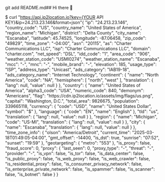 git add README.md## Hi there 👋

<!--
**terjames1/terjames1** is a ✨ _special_ ✨ repository because its `README.md` (this file) appears on your GitHub profile.

Here are some ideas to get you started:

- 🔭 I’m currently working on ...
- 🌱 I’m currently learning ...
- 👯 I’m looking to collaborate on ...
- 🤔 I’m looking for help with ...
- 💬 Ask me about ...
- 📫 How to reach me: ...
- 😄 Pronouns: ...
- ⚡ Fun fact: ...
-->
$ curl "https://api.ip2location.io?key={YOUR API KEY}&ip=24.213.23.146&format=json"{
    "ip": "24.213.23.146",
    "country_code": "US",
    "country_name": "United States of America",
    "region_name": "Michigan",
    "district": "Delta County",
    "city_name": "Escanaba",
    "latitude": 45.74525,
    "longitude": -87.06458,
    "zip_code": "49829",
    "time_zone": "-04:00",
    "asn": "20115",
    "as": "Charter Communications LLC",
    "isp": "Charter Communications LLC",
    "domain": "charter.com",
    "net_speed": "DSL",
    "idd_code": "1",
    "area_code": "906",
    "weather_station_code": "USMI0274",
    "weather_station_name": "Escanaba",
    "mcc": "-",
    "mnc": "-",
    "mobile_brand": "-",
    "elevation": 185,
    "usage_type": "ISP",
    "address_type": "Unicast",
    "ads_category": "IAB19-18",
    "ads_category_name": "Internet Technology",
    "continent": {
        "name": "North America",
        "code": "NA",
        "hemisphere": [
            "north",
            "west"
        ],
        "translation": {
            "lang": null,
            "value": null
        }
    },
    "country": {
        "name": "United States of America",
        "alpha3_code": "USA",
        "numeric_code": 840,
        "demonym": "Americans",
        "flag": "https:\/\/cdn.ip2location.io\/assets\/img\/flags\/us.png",
        "capital": "Washington, D.C.",
        "total_area": 9826675,
        "population": 339665118,
        "currency": {
            "code": "USD",
            "name": "United States Dollar",
            "symbol": "$"
        },
        "language": {
            "code": "EN",
            "name": "English"
        },
        "tld": "us",
        "translation": {
            "lang": null,
            "value": null
        }
    },
    "region": {
        "name": "Michigan",
        "code": "US-MI",
        "translation": {
            "lang": null,
            "value": null
        }
    },
    "city": {
        "name": "Escanaba",
        "translation": {
            "lang": null,
            "value": null
        }
    },
    "time_zone_info": {
        "olson": "America\/Detroit",
        "current_time": "2025-03-18T01:49:05-04:00",
        "gmt_offset": -14400,
        "is_dst": true,
        "sunrise": "07:52",
        "sunset": "19:59"
    },
    "geotargeting": {
        "metro": "553"
    },
    "is_proxy": false,
    "fraud_score": 0,
    "proxy": {
        "last_seen": 0,
        "proxy_type": "-",
        "threat": "-",
        "provider": "-",
        "is_vpn": false,
        "is_tor": false,
        "is_data_center": false,
        "is_public_proxy": false,
        "is_web_proxy": false,
        "is_web_crawler": false,
        "is_residential_proxy": false,
        "is_consumer_privacy_network": false,
        "is_enterprise_private_network": false,
        "is_spammer": false,
        "is_scanner": false,
        "is_botnet": false
    }
}
